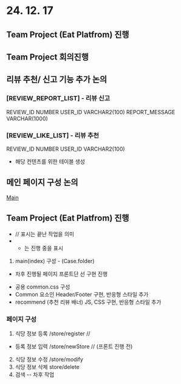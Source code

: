 # 24. 12. 17

## Team Project (Eat Platfrom) 진행

## Team Project 회의진행

## 리뷰 추천/ 신고 기능 추가 논의

### [REVIEW_REPORT_LIST] - 리뷰 신고

REVIEW_ID NUMBER
USER_ID VARCHAR2(100)
REPORT_MESSAGE VARCHAR(1000)

### [REVIEW_LIKE_LIST] - 리뷰 추천

REVIEW_ID NUMBER
USER_ID VARCHAR2(100)

* 해당 컨텐츠를 위한 테이블 생성

## 메인 페이지 구성 논의

[Main](https://github.com/hsukim001/eatPlatform-springLegacy/tree/main/Case)


## Team Project (Eat Platfrom) 진행

* // 표시는 끝난 작업을 의미
* - 는 진행 중을 표시

1) main(index) 구성 - (Case.folder)
* 차후 진행될 페이지 프론트단 선 구현 진행

- 공용 common.css 구성
- Common 요소인 Header/Footer 구현, 반응형 스타일 추가
- recommend (추천 리뷰 배너) JS, CSS 구현, 반응형 스타일 추가



### 페이지 구성
1) 식당 정보 등록 /store/register //
- 등록 정보 입력 /store/newStore // (프론트 진행 전)
2) 식당 정보 수정 /store/modify
3) 식당 정보 삭제 store/delete
4) 검색 -- 차후 작업
